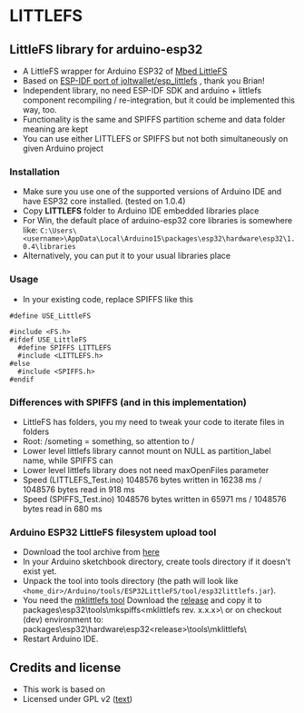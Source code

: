 # LITTLEFS
## LittleFS library for arduino-esp32

- A LittleFS wrapper for Arduino ESP32 of [Mbed LittleFS](https://github.com/ARMmbed/littlefs)
- Based on [ESP-IDF port of joltwallet/esp_littlefs](https://github.com/joltwallet/esp_littlefs) , thank you Brian!
- Independent library, no need ESP-IDF SDK and arduino + littlefs component recompiling / re-integration, but it could be implemented this way, too.
- Functionality is the same and SPIFFS partition scheme and data folder meaning are kept
- You can use either LITTLEFS or SPIFFS but not both simultaneously on given Arduino project

### Installation

- Make sure you use one of the supported versions of Arduino IDE and have ESP32 core installed. (tested on 1.0.4)
- Copy <b>LITTLEFS</b> folder to Arduino IDE embedded libraries place
- For Win, the default place of arduino-esp32 core libraries is somewhere like: 
```C:\Users\<username>\AppData\Local\Arduino15\packages\esp32\hardware\esp32\1.0.4\libraries ```
- Alternatively, you can put it to your usual libraries place

### Usage

- In your existing code, replace SPIFFS like this 
``` 
#define USE_LittleFS

#include <FS.h>
#ifdef USE_LittleFS
  #define SPIFFS LITTLEFS
  #include <LITTLEFS.h> 
#else
  #include <SPIFFS.h>
#endif 
 ```
### Differences with SPIFFS (and in this implementation)

- LittleFS has folders, you my need to tweak your code to iterate files in folders
- Root: /someting  = something, so attention to /
- Lower level littlefs library cannot mount on NULL as partition_label name, while SPIFFS can
- Lower level littlefs library does not need maxOpenFiles parameter
- Speed (LITTLEFS_Test.ino) 1048576 bytes written in 16238 ms / 1048576 bytes read in 918 ms
- Speed (SPIFFS_Test.ino)   1048576 bytes written in 65971 ms / 1048576 bytes read in 680 ms


### Arduino ESP32 LittleFS filesystem upload tool 

- Download the tool archive from [here](https://github.com/lorol/arduino-esp32littlefs-plugin/raw/master/src/bin/esp32littlefs.jar)
- In your Arduino sketchbook directory, create tools directory if it doesn't exist yet.
- Unpack the tool into tools directory (the path will look like ```<home_dir>/Arduino/tools/ESP32LittleFS/tool/esp32littlefs.jar```).
- You need the [mklittlefs tool](https://github.com/earlephilhower/mklittlefs)  Download the [release](https://github.com/earlephilhower/mklittlefs/releases) and copy it to 
packages\esp32\tools\mkspiffs\<mklittlefs rev. x.x.x>\ or on checkout (dev) environment to: packages\esp32\hardware\esp32\<release>\tools\mklittlefs\
- Restart Arduino IDE. 

## Credits and license

- This work is based on 
- Licensed under GPL v2 ([text](LICENSE))

